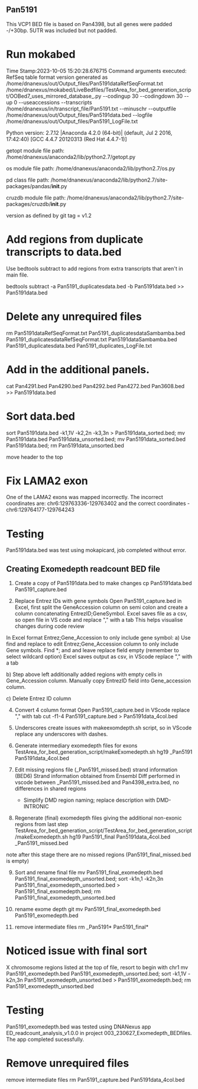 ## Pan5191
This VCP1 BED file is based on Pan4398, but all genes were padded -/+30bp. 5UTR was included but not padded.

# Run mokabed
Time Stamp:2023-10-05 15:20:28.676715
Command arguments executed:
RefSeq table format version generated as /home/dnanexus/out/Output_files/Pan5191dataRefSeqFormat.txt
/home/dnanexus/mokabed/LiveBedfiles/TestArea_for_bed_generation_script/OOBed7_uses_mirrored_database_.py --codingup 30 --codingdown 30 --up 0 --useaccessions --transcripts /home/dnanexus/in/transcript_file/Pan5191.txt --minuschr --outputfile /home/dnanexus/out/Output_files/Pan5191data.bed --logfile /home/dnanexus/out/Output_files/Pan5191_LogFile.txt 

 Python version: 2.7.12 |Anaconda 4.2.0 (64-bit)| (default, Jul  2 2016, 17:42:40) 
[GCC 4.4.7 20120313 (Red Hat 4.4.7-1)]

 getopt module file path: /home/dnanexus/anaconda2/lib/python2.7/getopt.py

 os module file path: /home/dnanexus/anaconda2/lib/python2.7/os.py

 pd class file path: /home/dnanexus/anaconda2/lib/python2.7/site-packages/pandas/__init__.py

 cruzdb module file path: /home/dnanexus/anaconda2/lib/python2.7/site-packages/cruzdb/__init__.py

version as defined by git tag = v1.2

# Add regions from duplicate transcripts to data.bed
Use bedtools subtract to add regions from extra transcripts that aren't in main file.

bedtools subtract -a Pan5191_duplicatesdata.bed -b Pan5191data.bed >> Pan5191data.bed

# Delete any unrequired files
rm Pan5191dataRefSeqFormat.txt Pan5191_duplicatesdataSambamba.bed Pan5191_duplicatesdataRefSeqFormat.txt Pan5191dataSambamba.bed Pan5191_duplicatesdata.bed Pan5191_duplicates_LogFile.txt

# Add in the additional panels.
cat Pan4291.bed Pan4290.bed Pan4292.bed Pan4272.bed Pan3608.bed >> Pan5191data.bed

# Sort data.bed
sort Pan5191data.bed -k1,1V -k2,2n -k3,3n > Pan5191data_sorted.bed; mv Pan5191data.bed Pan5191data_unsorted.bed; mv Pan5191data_sorted.bed Pan5191data.bed; rm Pan5191data_unsorted.bed

move header to the top

# Fix LAMA2 exon
One of the LAMA2 exons was mapped incorrectly. The incorrect coordinates are: chr6:129763336-129763402 and the correct coordinates - chr6:129764177-129764243

# Testing
Pan5191data.bed was test using mokapicard, job completed without error.

## Creating Exomedepth readcount BED file
1. Create a copy of Pan5191data.bed to make changes 
    cp Pan5191data.bed Pan5191_capture.bed

2. Replace Entrez IDs with gene symbols Open Pan5191_capture.bed in Excel, first split the GeneAccession column on semi colon and   create a column concatenating EntrezID;GeneSymbol. Excel saves file as a csv, so open file in VS code and replace "," with a tab This helps visualise changes during code review

In Excel format Entrez;Gene_Accession to only include gene symbol:
a) Use find and replace to edit Entrez;Gene_Accession column to only include Gene symbols. Find *; and and leave replace field empty (remember to select wildcard option) Excel saves output as csv, in VScode replace "," with a tab

b) Step above left additionally added regions with empty cells in Gene_Accession column. Manually copy EntrezID field into Gene_accession column.

c) Delete Entrez ID column

4. Convert 4 column format 
    Open Pan5191_capture.bed in VScode replace "," with tab
    cut -f1-4 Pan5191_capture.bed > Pan5191data_4col.bed

5. Underscores create issues with makeexomdepth.sh script, so in VScode replace any underscores with dashes.

6. Generate intermediary exomedepth files for exons TestArea_for_bed_generation_script/makeExomedepth.sh hg19 _Pan5191 Pan5191data_4col.bed

7. Edit missing regions file (_Pan5191_missed.bed) strand information (BED6) Strand information obtained from Ensembl Diff performed in vscode between _Pan5191_missed.bed and Pan4398_extra.bed, no differences in shared regions

    - Simplify DMD region naming; replace description with DMD-INTRONIC

8. Regenerate (final) exomedepth files giving the additional non-exonic regions from last step TestArea_for_bed_generation_script/TestArea_for_bed_generation_script/makeExomedepth.sh hg19 Pan5191_final Pan5191data_4col.bed _Pan5191_missed.bed

note after this stage there are no missed regions (Pan5191_final_missed.bed is empty)

9. Sort and rename final file 
    mv Pan5191_final_exomedepth.bed Pan5191_final_exomedepth_unsorted.bed; sort -k1n,1 -k2n,3n Pan5191_final_exomedepth_unsorted.bed > Pan5191_final_exomedepth.bed; rm Pan5191_final_exomedepth_unsorted.bed

10. rename exome depth 
    git mv Pan5191_final_exomedepth.bed Pan5191_exomedepth.bed

11. remove intermediate files 
    rm _Pan5191* Pan5191_final*

# Noticed issue with final sort
X chromosome regions listed at the top of file, resort to begin with chr1 
mv Pan5191_exomedepth.bed Pan5191_exomedepth_unsorted.bed; sort -k1,1V -k2n,3n Pan5191_exomedepth_unsorted.bed > Pan5191_exomedepth.bed; rm Pan5191_exomedepth_unsorted.bed

# Testing 
Pan5191_exomedepth.bed was tested using DNANexus app ED_readcount_analysis_v1.0.0 in project 003_230627_Exomedepth_BEDfiles. The app completed sucessfully.

# Remove unrequired files
remove intermediate files 
    rm Pan5191_capture.bed Pan5191data_4col.bed

